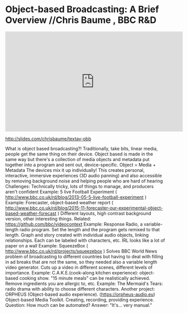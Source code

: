 # Object-based Broadcasting: A Brief Overview //Chris Baume , BBC R&D



<iframe width="560" height="315" src="https://www.youtube.com/embed/Epe42APLMQM?t=36m8s" frameborder="0" allowfullscreen></iframe>

http://slides.com/chrisbaume/textav-obb

What is object based broadcasting?!
Traditionally, take bits, linear media, people get the same thing on their device.
Object based is made in the same way but there's a collection of media objects and metadata put together into a program and sent out, device-specific.
Object = Media + Metadata
The devices mix it up individually!
This creates personal, interactive, immersive experiences (3D audio panning) and also accessible by removing background noise and helping people who are hard of hearing
Challenges: Technically tricky, lots of things to manage, and producers aren't confident
Example: 5 live Football Experiment ( http://www.bbc.co.uk/rd/blog/2013-05-5-live-football-experiment )
Example: Forecaster, object-based weather report ( http://www.bbc.co.uk/rd/blog/2015-11-forecaster-our-experimental-object-based-weather-forecast )
Different layouts, high contrast background version, other interesting things.
Related: https://github.com/bbc/videocontext
Example: Response Radio, a variable-length radio program. Set the length and the program gets remixed to that length. Graph and story created with individual audio objects, linking relationships. Each can be labeled with characters, etc.
IRL looks like a lot of paper on a wall 
Example: SqueezeBox ( http://www.bbc.co.uk/rd/projects/squeezebox ) Solves BBC World News problem of broadcasting to different countries but having to deal with filling in ad breaks that are not the same, so they needed also a variable length video generator. Cuts up a video in different scenes, different levels of importance.
Example: C.A.K.E.(cook-along kitchen experience): object-based cooking show. "15 minute meals" can be realistically achieved. Remove ingredients you are allergic to, etc.
Example: The Mermaid's Tears: radio drama with ability to choose different characters. 
Another project: ORPHEUS (Object-based audio experience). (https://orpheus-audio.eu)
Object-based Media Toolkit. Creating, recording, providing experience.
Question: How much can be automated? Answer: "It's… very manual." 
